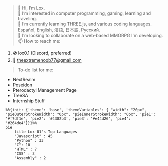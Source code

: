 > 👋 Hi, I’m Lox.   
> 👀 I’m interested in computer programming, gaming, learning and traveling.   
> 🌱 I’m currently learning THREE.js, and various coding languages. Español, English, 漢語, 日本語, Русский.   
> 💞️ I’m looking to collaborate on a web-based MMORPG I'm developing.   
> 📫 How to reach me:   
1. 💿 lox0.1 (Discord, preferred)   
2. 📧 theextremenoob77@gmail.com   

> To-do list for me:
- NextRealm   
- Poseidon   
- Pterodactyl Management Page   
- TreeSA   
- Internship Stuff   

```mermaid
%%{init: {'theme': 'base', 'themeVariables': { "width": "20px", "pieOuterStrokeWidth": "0px", "pieInnerStrokeWidth": "0px", 'pie1': '#f7df1e', 'pie2': '#4382b3', 'pie3': '#e44d26', 'pie4': '#264de4'}}}%%
pie
    title Lox-01's Top Languages
    "Javascript" : 45
    "Python" : 33
    "C": 10
    "HTML" : 7
    "CSS" : 3
    "Assembly" : 2
```
